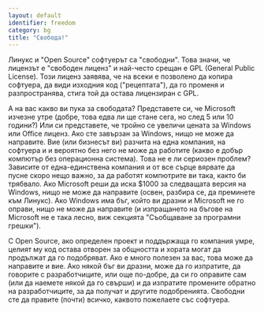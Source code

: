 ```yaml
---
layout: default
identifier: freedom
category: bg
title: "Свобода!"
---
```


Линукс и "Open Source" софтуерът са "свободни". Това значи, че лицензът е "свободен лиценз" и най-често срещан е GPL (General 
Public License). Този лиценз заявява, че на всеки е позволено да копира софтуера, да види изходния код ("рецептата"), да го променя и разпространява, стига той да остава лицензиран с GPL.

А на вас какво ви пука за свободата? Представете си, че Microsoft изчезне утре (добре, това едва ли ще стане сега, но след 5 или 10 години?) Или си представете, че тройно се увеличи цената за Windows или Office лиценз. Ако сте завързан за Windows, нищо не може да направите. Вие (или бизнесът ви) разчита на една компания, на софтуера и и вероятно без него не може да работите (какво е добър компютър без операционна система). Това не е ли сериозен проблем? Зависите от една-единствена компания и от все сърце вярвате да пусне скоро нещо важно, за да работят компютрите ви така, както би трябвало. Ако Microsoft реши да иска $1000 за следващата версия на Windows, нищо не може да направите (освен, разбира се, да преминете към Линукс). Ако Windows има бъг, който ви дразни и Microsoft не го оправи, нищо не може да направите (и изпращането на бъгове на Microsoft не е така лесно, виж секцията "Съобщаване за програмни грешки").

С Open Source, ако определен проект и поддържаща го компания умре, целият му код остава отворен за общността и хората могат да продължат да го подобряват. Ако е много полезен за вас, това може да направите и вие. Ако някой бъг ви дразни, може да го изпратите, да говорите с разработчиците, или още по-добре, да си го оправите сам (или да наемете някой да го свърши) и да изпратите промените обратно на разработчиците, за да получат и другите подобренията. Свободни сте да правите (почти) всичко, каквото пожелаете със софтуера.




